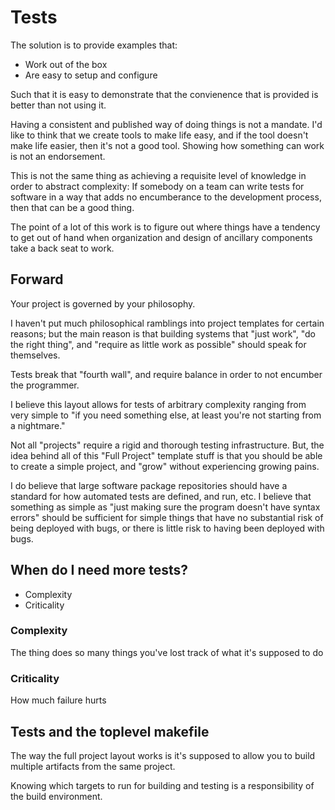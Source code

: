 # Tests

The solution is to provide examples that:

* Work out of the box
* Are easy to setup and configure

Such that it is easy to demonstrate that the convienence that
is provided is better than not using it.

Having a consistent and published way of doing things is not
a mandate.  I'd like to think that we create tools to make life
easy, and if the tool doesn't make life easier, then it's not
a good tool.  Showing how something can work is not an endorsement.

This is not the same thing as achieving a requisite level of
knowledge in order to abstract complexity:  If somebody on a
team can write tests for software in a way that adds no
encumberance to the development process, then that can be a
good thing.

The point of a lot of this work is to figure out where things
have a tendency to get out of hand when organization and design
of ancillary components take a back seat to work.

## Forward

Your project is governed by your philosophy.

I haven't put much philosophical ramblings into project templates
for certain reasons; but the main reason is that building systems
that "just work", "do the right thing", and "require as little
work as possible" should speak for themselves.

Tests break that "fourth wall", and require balance in order to
not encumber the programmer.

I believe this layout allows for tests of arbitrary complexity
ranging from very simple to "if you need something else, at
least you're not starting from a nightmare."

Not all "projects" require a rigid and thorough testing infrastructure.
But, the idea behind all of this "Full Project" template stuff
is that you should be able to create a simple project, and "grow"
without experiencing growing pains.

I do believe that large software package repositories should have
a standard for how automated tests are defined, and run, etc.
I believe that something as simple as "just making sure the program
doesn't have syntax errors" should be sufficient for simple things
that have no substantial risk of being deployed with bugs, or there
is little risk to having been deployed with bugs.


## When do I need more tests?

* Complexity
* Criticality

### Complexity

The thing does so many things you've lost track of what it's supposed to do

### Criticality

How much failure hurts

## Tests and the toplevel makefile

The way the full project layout works is it's supposed to allow you
to build multiple artifacts from the same project.

Knowing which targets to run for building and testing is a responsibility
of the build environment.
